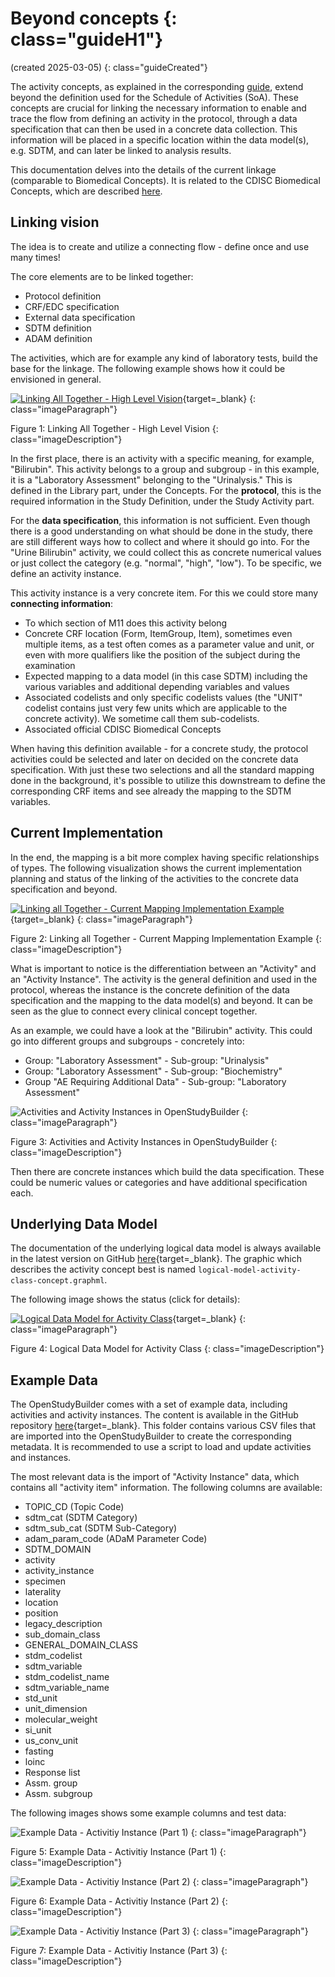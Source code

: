 # Beyond concepts {: class="guideH1"}

(created 2025-03-05) 
{: class="guideCreated"}

The activity concepts, as explained in the corresponding [guide](./guide_activity_concept.md), extend beyond the definition used for the Schedule of Activities (SoA). These concepts are crucial for linking the necessary information to enable and trace the flow from defining an activity in the protocol, through a data specification that can then be used in a concrete data collection. This information will be placed in a specific location within the data model(s), e.g. SDTM, and can later be linked to analysis results.

This documentation delves into the details of the current linkage (comparable to Biomedical Concepts). It is related to the CDISC Biomedical Concepts, which are described [here](https://www.cdisc.org/cdisc-biomedical-concepts).

## Linking vision

The idea is to create and utilize a connecting flow - define once and use many times!

The core elements are to be linked together:

- Protocol definition
- CRF/EDC specification
- External data specification
- SDTM definition
- ADAM definition

The activities, which are for example any kind of laboratory tests, build the base for the linkage. The following example shows how it could be envisioned in general. 

[![Linking All Together - High Level Vision](./img/guide_bc_01.png)](./img/guide_bc_01.png){target=_blank}
{: class="imageParagraph"}

Figure 1: Linking All Together - High Level Vision
{: class="imageDescription"}

In the first place, there is an activity with a specific meaning, for example, "Bilirubin". This activity belongs to a group and subgroup - in this example, it is a "Laboratory Assessment" belonging to the "Urinalysis." This is defined in the Library part, under the Concepts. For the **protocol**, this is the required information in the Study Definition, under the Study Activity part.

For the **data specification**, this information is not sufficient. Even though there is a good understanding on what should be done in the study, there are still different ways how to collect and where it should go into. For the "Urine Bilirubin" activity, we could collect this as concrete numerical values or just collect the category (e.g. "normal", "high", "low"). To be specific, we define an activity instance.

This activity instance is a very concrete item. For this we could store many **connecting information**:

- To which section of M11 does this activity belong
- Concrete CRF location (Form, ItemGroup, Item), sometimes even multiple items, as a test often comes as a parameter value and unit, or even with more qualifiers like the position of the subject during the examination
- Expected mapping to a data model (in this case SDTM) including the various variables and additional depending variables and values
- Associated codelists and only specific codelists values (the "UNIT" codelist contains just very few units which are applicable to the concrete activity). We sometime call them sub-codelists.
- Associated official CDISC Biomedical Concepts

When having this definition available - for a concrete study, the protocol activities could be selected and later on decided on the concrete data specification. With just these two selections and all the standard mapping done in the background, it's possible to utilize this downstream to define the corresponding CRF items and see already the mapping to the SDTM variables.


## Current Implementation

In the end, the mapping is a bit more complex having specific relationships of types. The following visualization shows the current implementation planning and status of the linking of the activities to the concrete data specification and beyond.

[![Linking all Together - Current Mapping Implementation Example](./img/guide_bc_02.png)](./img/guide_bc_02.png){target=_blank}
{: class="imageParagraph"}

Figure 2: Linking all Together - Current Mapping Implementation Example
{: class="imageDescription"}

What is important to notice is the differentiation between an "Activity" and an "Activity Instance". The activity is the general definition and used in the protocol, whereas the instance is the concrete definition of the data specification and the mapping to the data model(s) and beyond. It can be seen as the glue to connect every clinical concept together.

As an example, we could have a look at the "Bilirubin" activity. This could go into different groups and subgroups - concretely into:

- Group: "Laboratory Assessment" - Sub-group: "Urinalysis"
- Group: "Laboratory Assessment" - Sub-group: "Biochemistry" 
- Group "AE Requiring Additional Data" - Sub-group: "Laboratory Assessment"

![Activities and Activity Instances in OpenStudyBuilder](./img/guide_bc_05.png)
{: class="imageParagraph"}

Figure 3: Activities and Activity Instances in OpenStudyBuilder
{: class="imageDescription"}

Then there are concrete instances which build the data specification. These could be numeric values or categories and have additional specification each.

## Underlying Data Model

The documentation of the underlying logical data model is always available in the latest version on GitHub [here](https://github.com/NovoNordisk-OpenSource/openstudybuilder-solution/tree/main/neo4j-mdr-db/model/logical_data_model){target=_blank}. The graphic which describes the activity concept best is named `logical-model-activity-class-concept.graphml`.

The following image shows the status (click for details):

[![Logical Data Model for Activity Class](./img/guide_bc_06.svg)](./img/guide_bc_06.svg){target=_blank}
{: class="imageParagraph"}

Figure 4: Logical Data Model for Activity Class
{: class="imageDescription"}

## Example Data

The OpenStudyBuilder comes with a set of example data, including activities and activity instances. The content is available in the GitHub repository [here](https://github.com/NovoNordisk-OpenSource/openstudybuilder-solution/tree/main/studybuilder-import/datafiles/sponsor_library/activity){target=_blank}. This folder contains various CSV files that are imported into the OpenStudyBuilder to create the corresponding metadata. It is recommended to use a script to load and update activities and instances.

The most relevant data is the import of "Activity Instance" data, which contains all "activity item" information. The following columns are available:


- TOPIC_CD	(Topic Code)
- sdtm_cat	(SDTM Category)
- sdtm_sub_cat  (SDTM Sub-Category)
- adam_param_code (ADaM Parameter Code)
- SDTM_DOMAIN
- activity
- activity_instance
- specimen
- laterality
- location
- position
- legacy_description
- sub_domain_class
- GENERAL_DOMAIN_CLASS
- stdm_codelist
- sdtm_variable
- stdm_codelist_name
- sdtm_variable_name
- std_unit
- unit_dimension
- molecular_weight
- si_unit
- us_conv_unit
- fasting
- loinc
- Response list
- Assm. group
- Assm. subgroup

The following images shows some example columns and test data:

![Example Data - Activitiy Instance (Part 1)](./img/guide_bc_06.png)
{: class="imageParagraph"}

Figure 5: Example Data - Activitiy Instance (Part 1)
{: class="imageDescription"}

![Example Data - Activitiy Instance (Part 2)](./img/guide_bc_07.png)
{: class="imageParagraph"}

Figure 6: Example Data - Activitiy Instance (Part 2)
{: class="imageDescription"}

![Example Data - Activitiy Instance (Part 3)](./img/guide_bc_08.png)
{: class="imageParagraph"}

Figure 7: Example Data - Activitiy Instance (Part 3)
{: class="imageDescription"}

